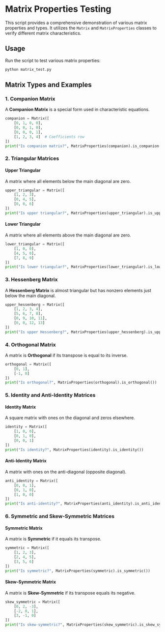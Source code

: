 # Matrix Properties Testing

This script provides a comprehensive demonstration of various matrix properties and types. It utilizes the `Matrix` and `MatrixProperties` classes to verify different matrix characteristics.

## Usage
Run the script to test various matrix properties:
```bash
python matrix_test.py
```

## Matrix Types and Examples

### 1. Companion Matrix
A **Companion Matrix** is a special form used in characteristic equations.
```python
companion = Matrix([
    [0, 1, 0, 0],
    [0, 0, 1, 0],
    [0, 0, 0, 1],
    [1, 2, 3, 4]  # Coefficients row
])
print("Is companion matrix?", MatrixProperties(companion).is_companion())
```

### 2. Triangular Matrices
#### Upper Triangular
A matrix where all elements below the main diagonal are zero.
```python
upper_triangular = Matrix([
    [1, 2, 3],
    [0, 4, 5],
    [0, 0, 6]
])
print("Is upper triangular?", MatrixProperties(upper_triangular).is_upper_triangular())
```
#### Lower Triangular
A matrix where all elements above the main diagonal are zero.
```python
lower_triangular = Matrix([
    [1, 0, 0],
    [4, 5, 0],
    [7, 8, 9]
])
print("Is lower triangular?", MatrixProperties(lower_triangular).is_lower_triangular())
```

### 3. Hessenberg Matrix
A **Hessenberg Matrix** is almost triangular but has nonzero elements just below the main diagonal.
```python
upper_hessenberg = Matrix([
    [1, 2, 3, 4],
    [5, 6, 7, 8],
    [0, 9, 10, 11],
    [0, 0, 12, 13]
])
print("Is upper Hessenberg?", MatrixProperties(upper_hessenberg).is_upper_hessenberg())
```

### 4. Orthogonal Matrix
A matrix is **Orthogonal** if its transpose is equal to its inverse.
```python
orthogonal = Matrix([
    [0, 1],
    [-1, 0]
])
print("Is orthogonal?", MatrixProperties(orthogonal).is_orthogonal())
```

### 5. Identity and Anti-Identity Matrices
#### Identity Matrix
A square matrix with ones on the diagonal and zeros elsewhere.
```python
identity = Matrix([
    [1, 0, 0],
    [0, 1, 0],
    [0, 0, 1]
])
print("Is identity?", MatrixProperties(identity).is_identity())
```
#### Anti-Identity Matrix
A matrix with ones on the anti-diagonal (opposite diagonal).
```python
anti_identity = Matrix([
    [0, 0, 1],
    [0, 1, 0],
    [1, 0, 0]
])
print("Is anti-identity?", MatrixProperties(anti_identity).is_anti_identity())
```

### 6. Symmetric and Skew-Symmetric Matrices
#### Symmetric Matrix
A matrix is **Symmetric** if it equals its transpose.
```python
symmetric = Matrix([
    [1, 2, 3],
    [2, 4, 5],
    [3, 5, 6]
])
print("Is symmetric?", MatrixProperties(symmetric).is_symmetric())
```
#### Skew-Symmetric Matrix
A matrix is **Skew-Symmetric** if its transpose equals its negative.
```python
skew_symmetric = Matrix([
    [0, 2, -3],
    [-2, 0, 1],
    [3, -1, 0]
])
print("Is skew-symmetric?", MatrixProperties(skew_symmetric).is_skew_symmetric())
```





